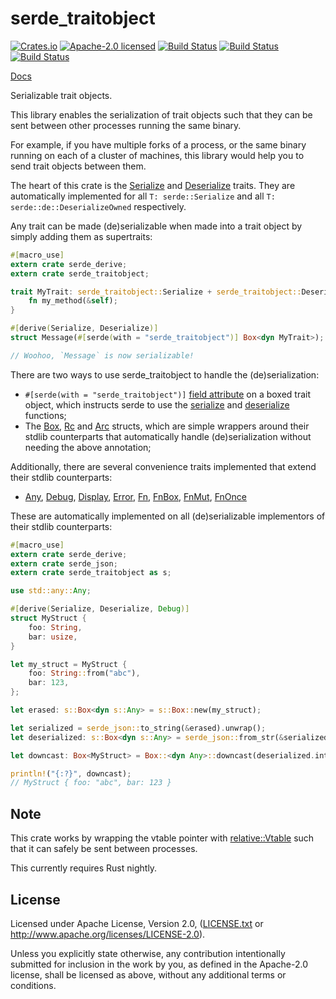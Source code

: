 # serde_traitobject

[![Crates.io](https://img.shields.io/crates/v/serde_traitobject.svg?style=flat-square&maxAge=86400)](https://crates.io/crates/serde_traitobject)
[![Apache-2.0 licensed](https://img.shields.io/crates/l/serde_traitobject.svg?style=flat-square&maxAge=2592000)](LICENSE.txt)
[![Build Status](https://ci.appveyor.com/api/projects/status/github/alecmocatta/serde_traitobject?branch=master&svg=true)](https://ci.appveyor.com/project/alecmocatta/serde-traitobject)
[![Build Status](https://circleci.com/gh/alecmocatta/serde_traitobject/tree/master.svg?style=shield)](https://circleci.com/gh/alecmocatta/serde_traitobject)
[![Build Status](https://travis-ci.com/alecmocatta/serde_traitobject.svg?branch=master)](https://travis-ci.com/alecmocatta/serde_traitobject)

[Docs](https://docs.rs/crate/serde_traitobject)

Serializable trait objects.

This library enables the serialization of trait objects such that they can be sent between other processes running the same binary.

For example, if you have multiple forks of a process, or the same binary running on each of a cluster of machines, this library would help you to send trait objects between them.

The heart of this crate is the [Serialize](https://docs.rs/serde_traitobject/0.1.2/serde_traitobject/trait.Serialize.html) and [Deserialize](https://docs.rs/serde_traitobject/0.1.2/serde_traitobject/trait.Deserialize.html) traits. They are automatically implemented for all `T: serde::Serialize` and all `T: serde::de::DeserializeOwned` respectively.

Any trait can be made (de)serializable when made into a trait object by simply adding them as supertraits:

```rust
#[macro_use]
extern crate serde_derive;
extern crate serde_traitobject;

trait MyTrait: serde_traitobject::Serialize + serde_traitobject::Deserialize {
	fn my_method(&self);
}

#[derive(Serialize, Deserialize)]
struct Message(#[serde(with = "serde_traitobject")] Box<dyn MyTrait>);

// Woohoo, `Message` is now serializable!
```

There are two ways to use serde_traitobject to handle the (de)serialization:
 * `#[serde(with = "serde_traitobject")]` [field attribute](https://serde.rs/attributes.html) on a boxed trait object, which instructs serde to use the [serialize](https://docs.rs/serde_traitobject/0.1.2/serde_traitobject/fn.serialize.html) and [deserialize](https://docs.rs/serde_traitobject/0.1.2/serde_traitobject/fn.deserialize.html) functions;
 * The [Box](https://docs.rs/serde_traitobject/0.1.2/serde_traitobject/struct.Box.html), [Rc](https://docs.rs/serde_traitobject/0.1.2/serde_traitobject/struct.Rc.html) and [Arc](https://docs.rs/serde_traitobject/0.1.2/serde_traitobject/struct.Arc.html) structs, which are simple wrappers around their stdlib counterparts that automatically handle (de)serialization without needing the above annotation;

Additionally, there are several convenience traits implemented that extend their stdlib counterparts:

 * [Any](https://docs.rs/serde_traitobject/0.1.2/serde_traitobject/trait.Any.html), [Debug](https://docs.rs/serde_traitobject/0.1.2/serde_traitobject/trait.Debug.html), [Display](https://docs.rs/serde_traitobject/0.1.2/serde_traitobject/trait.Display.html), [Error](https://docs.rs/serde_traitobject/0.1.2/serde_traitobject/trait.Error.html), [Fn](https://docs.rs/serde_traitobject/0.1.2/serde_traitobject/trait.Fn.html), [FnBox](https://docs.rs/serde_traitobject/0.1.2/serde_traitobject/trait.FnBox.html), [FnMut](https://docs.rs/serde_traitobject/0.1.2/serde_traitobject/trait.FnMut.html), [FnOnce](https://docs.rs/serde_traitobject/0.1.2/serde_traitobject/trait.FnOnce.html)

These are automatically implemented on all (de)serializable implementors of their stdlib counterparts:

```rust
#[macro_use]
extern crate serde_derive;
extern crate serde_json;
extern crate serde_traitobject as s;

use std::any::Any;

#[derive(Serialize, Deserialize, Debug)]
struct MyStruct {
	foo: String,
	bar: usize,
}

let my_struct = MyStruct {
	foo: String::from("abc"),
	bar: 123,
};

let erased: s::Box<dyn s::Any> = s::Box::new(my_struct);

let serialized = serde_json::to_string(&erased).unwrap();
let deserialized: s::Box<dyn s::Any> = serde_json::from_str(&serialized).unwrap();

let downcast: Box<MyStruct> = Box::<dyn Any>::downcast(deserialized.into_any()).unwrap();

println!("{:?}", downcast);
// MyStruct { foo: "abc", bar: 123 }
```

## Note

This crate works by wrapping the vtable pointer with [relative::Vtable](https://docs.rs/relative) such that it can safely be sent between processes.

This currently requires Rust nightly.

## License
Licensed under Apache License, Version 2.0, ([LICENSE.txt](LICENSE.txt) or http://www.apache.org/licenses/LICENSE-2.0).

Unless you explicitly state otherwise, any contribution intentionally submitted for inclusion in the work by you, as defined in the Apache-2.0 license, shall be licensed as above, without any additional terms or conditions.

